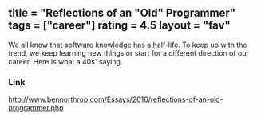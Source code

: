 title = "Reflections of an \"Old\" Programmer"
tags = ["career"]
rating = 4.5
layout = "fav"
---

We all know that software knowledge has a half-life. To keep up with the trend, we keep learning new things or start for a different direction of our career. Here is what a 40s' saying.

### Link

http://www.bennorthrop.com/Essays/2016/reflections-of-an-old-programmer.php
